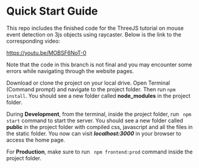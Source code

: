 # Quick Start Guide

This repo includes the finished code for the ThreeJS tutorial on mouse event detection on 3js objects using raycaster. Below is the link to the corresponding video:

https://youtu.be/MOBSF6NoT-0

Note that the code in this branch is not final and you may encounter some errors while navigating through the website pages.

Download or clone the project on your local drive. Open Terminal (Command prompt) and navigate to the project folder. Then run ```npm install```. You should see a new folder called **node_modules** in the project folder.

During **Development**, from the terminal, inside the project folder, run ``` npm start``` command to start the server. You should see a new folder called **public** in the project folder with compiled css, javascript and all the files in the static folder. You now can visit ***localhost:3000*** in your browser to access the home page.

For **Production**, make sure to run ``` npm frontend:prod``` command inside the project folder.